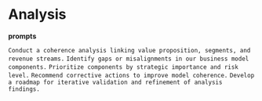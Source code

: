 # Analysis

**prompts**

`Conduct a coherence analysis linking value proposition, segments, and revenue streams.`
`Identify gaps or misalignments in our business model components.`
`Prioritize components by strategic importance and risk level.`
`Recommend corrective actions to improve model coherence.`
`Develop a roadmap for iterative validation and refinement of analysis findings.`